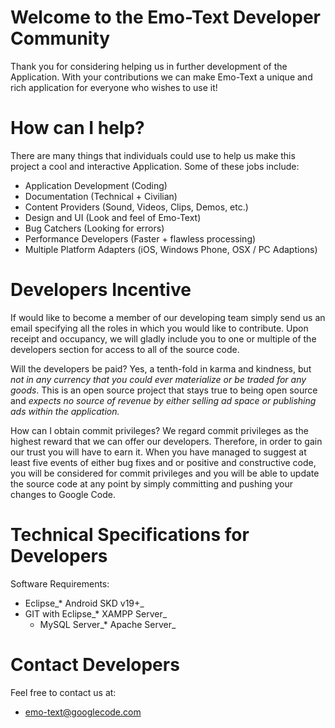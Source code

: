 

# Welcome to the Emo-Text Developer Community #

Thank you for considering helping us in further development of the Application. With your contributions we can make Emo-Text a unique and rich application for everyone who wishes to use it!

# How can I help? #

There are many things that individuals could use to help us make this project a cool and interactive Application. Some of these jobs include:

  * Application Development (Coding)
  * Documentation (Technical + Civilian)
  * Content Providers (Sound, Videos, Clips, Demos, etc.)
  * Design and UI (Look and feel of Emo-Text)
  * Bug Catchers (Looking for errors)
  * Performance Developers (Faster + flawless processing)
  * Multiple Platform Adapters (iOS, Windows Phone, OSX / PC Adaptions)

# Developers Incentive #

If would like to become a member of our developing team simply send us an email specifying all the roles in which you would like to contribute. Upon receipt and occupancy, we will gladly include you to one or multiple of the developers section for access to all of the source code.

Will the developers be paid?
Yes, a tenth-fold in karma and kindness, but _not in any currency that you could ever materialize or be traded for any goods_. This is an open source project that stays true to being open source and _expects no source of revenue by either selling ad space or publishing ads within the application._

How can I obtain commit privileges?
We regard commit privileges as the highest reward that we can offer our developers. Therefore, in order to gain our trust you will have to earn it. When you have managed to suggest at least five events of either bug fixes and or positive and constructive code, you will be considered for commit privileges and you will be able to update the source code at any point by simply committing and pushing your changes to Google Code.

# Technical Specifications for Developers #

Software Requirements:
  * Eclipse_* Android SKD v19+_
  * GIT with Eclipse_* XAMPP Server_
    * MySQL Server_* Apache Server_


# Contact Developers #

Feel free to contact us at:
  * emo-text@googlecode.com